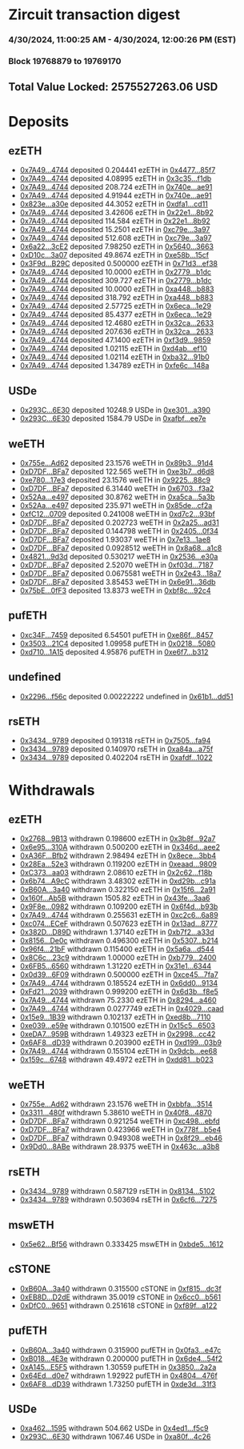 # Zircuit transaction digest
### 4/30/2024, 11:00:25 AM - 4/30/2024, 12:00:26 PM (EST)
### Block 19768879 to 19769170

## Total Value Locked: 2575527263.06 USD

# Deposits
## ezETH
- [0x7A49...4744](https://etherscan.io/address/0x7A493Be5c2ce014cD049Bf178a1ac0Db1B434744) deposited 0.204441 ezETH in [0x4477...85f7](https://etherscan.io/tx/0x7A493Be5c2ce014cD049Bf178a1ac0Db1B434744)
- [0x7A49...4744](https://etherscan.io/address/0x7A493Be5c2ce014cD049Bf178a1ac0Db1B434744) deposited 4.08995 ezETH in [0x3c35...f1db](https://etherscan.io/tx/0x7A493Be5c2ce014cD049Bf178a1ac0Db1B434744)
- [0x7A49...4744](https://etherscan.io/address/0x7A493Be5c2ce014cD049Bf178a1ac0Db1B434744) deposited 208.724 ezETH in [0x740e...ae91](https://etherscan.io/tx/0x7A493Be5c2ce014cD049Bf178a1ac0Db1B434744)
- [0x7A49...4744](https://etherscan.io/address/0x7A493Be5c2ce014cD049Bf178a1ac0Db1B434744) deposited 4.91944 ezETH in [0x740e...ae91](https://etherscan.io/tx/0x7A493Be5c2ce014cD049Bf178a1ac0Db1B434744)
- [0x823e...a30e](https://etherscan.io/address/0x823e5c1dd44306D13A15EB42b8Fd598Ed6a5a30e) deposited 44.3052 ezETH in [0xdfa1...cd11](https://etherscan.io/tx/0x823e5c1dd44306D13A15EB42b8Fd598Ed6a5a30e)
- [0x7A49...4744](https://etherscan.io/address/0x7A493Be5c2ce014cD049Bf178a1ac0Db1B434744) deposited 3.42606 ezETH in [0x22e1...8b92](https://etherscan.io/tx/0x7A493Be5c2ce014cD049Bf178a1ac0Db1B434744)
- [0x7A49...4744](https://etherscan.io/address/0x7A493Be5c2ce014cD049Bf178a1ac0Db1B434744) deposited 114.584 ezETH in [0x22e1...8b92](https://etherscan.io/tx/0x7A493Be5c2ce014cD049Bf178a1ac0Db1B434744)
- [0x7A49...4744](https://etherscan.io/address/0x7A493Be5c2ce014cD049Bf178a1ac0Db1B434744) deposited 15.2501 ezETH in [0xc79e...3a97](https://etherscan.io/tx/0x7A493Be5c2ce014cD049Bf178a1ac0Db1B434744)
- [0x7A49...4744](https://etherscan.io/address/0x7A493Be5c2ce014cD049Bf178a1ac0Db1B434744) deposited 512.608 ezETH in [0xc79e...3a97](https://etherscan.io/tx/0x7A493Be5c2ce014cD049Bf178a1ac0Db1B434744)
- [0x6a22...3cE2](https://etherscan.io/address/0x6a224D74c8F6343dD665DA857a2178B8f1A13cE2) deposited 7.98250 ezETH in [0x5640...3663](https://etherscan.io/tx/0x6a224D74c8F6343dD665DA857a2178B8f1A13cE2)
- [0xD10c...3a07](https://etherscan.io/address/0xD10cA926043aF43230fd61ebAea91f0eC0513a07) deposited 49.8674 ezETH in [0xe58b...15cf](https://etherscan.io/tx/0xD10cA926043aF43230fd61ebAea91f0eC0513a07)
- [0x3F9d...B29C](https://etherscan.io/address/0x3F9ddDe422bef951073af3DCf0c2738D7F67B29C) deposited 0.500000 ezETH in [0x71d3...ef38](https://etherscan.io/tx/0x3F9ddDe422bef951073af3DCf0c2738D7F67B29C)
- [0x7A49...4744](https://etherscan.io/address/0x7A493Be5c2ce014cD049Bf178a1ac0Db1B434744) deposited 10.0000 ezETH in [0x2779...b1dc](https://etherscan.io/tx/0x7A493Be5c2ce014cD049Bf178a1ac0Db1B434744)
- [0x7A49...4744](https://etherscan.io/address/0x7A493Be5c2ce014cD049Bf178a1ac0Db1B434744) deposited 309.727 ezETH in [0x2779...b1dc](https://etherscan.io/tx/0x7A493Be5c2ce014cD049Bf178a1ac0Db1B434744)
- [0x7A49...4744](https://etherscan.io/address/0x7A493Be5c2ce014cD049Bf178a1ac0Db1B434744) deposited 10.0000 ezETH in [0xa448...b883](https://etherscan.io/tx/0x7A493Be5c2ce014cD049Bf178a1ac0Db1B434744)
- [0x7A49...4744](https://etherscan.io/address/0x7A493Be5c2ce014cD049Bf178a1ac0Db1B434744) deposited 318.792 ezETH in [0xa448...b883](https://etherscan.io/tx/0x7A493Be5c2ce014cD049Bf178a1ac0Db1B434744)
- [0x7A49...4744](https://etherscan.io/address/0x7A493Be5c2ce014cD049Bf178a1ac0Db1B434744) deposited 2.57725 ezETH in [0x6eca...1e29](https://etherscan.io/tx/0x7A493Be5c2ce014cD049Bf178a1ac0Db1B434744)
- [0x7A49...4744](https://etherscan.io/address/0x7A493Be5c2ce014cD049Bf178a1ac0Db1B434744) deposited 85.4377 ezETH in [0x6eca...1e29](https://etherscan.io/tx/0x7A493Be5c2ce014cD049Bf178a1ac0Db1B434744)
- [0x7A49...4744](https://etherscan.io/address/0x7A493Be5c2ce014cD049Bf178a1ac0Db1B434744) deposited 12.4680 ezETH in [0x32ca...2633](https://etherscan.io/tx/0x7A493Be5c2ce014cD049Bf178a1ac0Db1B434744)
- [0x7A49...4744](https://etherscan.io/address/0x7A493Be5c2ce014cD049Bf178a1ac0Db1B434744) deposited 207.636 ezETH in [0x32ca...2633](https://etherscan.io/tx/0x7A493Be5c2ce014cD049Bf178a1ac0Db1B434744)
- [0x7A49...4744](https://etherscan.io/address/0x7A493Be5c2ce014cD049Bf178a1ac0Db1B434744) deposited 47.1400 ezETH in [0xf3d9...9859](https://etherscan.io/tx/0x7A493Be5c2ce014cD049Bf178a1ac0Db1B434744)
- [0x7A49...4744](https://etherscan.io/address/0x7A493Be5c2ce014cD049Bf178a1ac0Db1B434744) deposited 1.02115 ezETH in [0xd4ab...ef10](https://etherscan.io/tx/0x7A493Be5c2ce014cD049Bf178a1ac0Db1B434744)
- [0x7A49...4744](https://etherscan.io/address/0x7A493Be5c2ce014cD049Bf178a1ac0Db1B434744) deposited 1.02114 ezETH in [0xba32...91b0](https://etherscan.io/tx/0x7A493Be5c2ce014cD049Bf178a1ac0Db1B434744)
- [0x7A49...4744](https://etherscan.io/address/0x7A493Be5c2ce014cD049Bf178a1ac0Db1B434744) deposited 1.34789 ezETH in [0xfe6c...148a](https://etherscan.io/tx/0x7A493Be5c2ce014cD049Bf178a1ac0Db1B434744)
## USDe
- [0x293C...6E30](https://etherscan.io/address/0x293C6937D8D82e05B01335F7B33FBA0c8e256E30) deposited 10248.9 USDe in [0xe301...a390](https://etherscan.io/tx/0x293C6937D8D82e05B01335F7B33FBA0c8e256E30)
- [0x293C...6E30](https://etherscan.io/address/0x293C6937D8D82e05B01335F7B33FBA0c8e256E30) deposited 1584.79 USDe in [0xafbf...ee7e](https://etherscan.io/tx/0x293C6937D8D82e05B01335F7B33FBA0c8e256E30)
## weETH
- [0x755e...Ad62](https://etherscan.io/address/0x755eB796D172140150FA36709e16826F64BbAd62) deposited 23.1576 weETH in [0x89b3...91d4](https://etherscan.io/tx/0x755eB796D172140150FA36709e16826F64BbAd62)
- [0xD7DF...BFa7](https://etherscan.io/address/0xD7DF7E085214743530afF339aFC420c7c720BFa7) deposited 122.565 weETH in [0xe3b7...d6d8](https://etherscan.io/tx/0xD7DF7E085214743530afF339aFC420c7c720BFa7)
- [0xe780...17e3](https://etherscan.io/address/0xe7809eb559851E285c93f5Eb673FaE0cCFC417e3) deposited 23.1576 weETH in [0x9225...88c9](https://etherscan.io/tx/0xe7809eb559851E285c93f5Eb673FaE0cCFC417e3)
- [0xD7DF...BFa7](https://etherscan.io/address/0xD7DF7E085214743530afF339aFC420c7c720BFa7) deposited 6.31440 weETH in [0x6703...f3a2](https://etherscan.io/tx/0xD7DF7E085214743530afF339aFC420c7c720BFa7)
- [0x52Aa...e497](https://etherscan.io/address/0x52Aa899454998Be5b000Ad077a46Bbe360F4e497) deposited 30.8762 weETH in [0xa5ca...5a3b](https://etherscan.io/tx/0x52Aa899454998Be5b000Ad077a46Bbe360F4e497)
- [0x52Aa...e497](https://etherscan.io/address/0x52Aa899454998Be5b000Ad077a46Bbe360F4e497) deposited 235.971 weETH in [0x85de...cf2a](https://etherscan.io/tx/0x52Aa899454998Be5b000Ad077a46Bbe360F4e497)
- [0xfC12...0709](https://etherscan.io/address/0xfC12989aa8Ea0769Df65478dD4ebbD543EdB0709) deposited 0.241008 weETH in [0xd7c2...93bf](https://etherscan.io/tx/0xfC12989aa8Ea0769Df65478dD4ebbD543EdB0709)
- [0xD7DF...BFa7](https://etherscan.io/address/0xD7DF7E085214743530afF339aFC420c7c720BFa7) deposited 0.202723 weETH in [0x2a25...ad31](https://etherscan.io/tx/0xD7DF7E085214743530afF339aFC420c7c720BFa7)
- [0xD7DF...BFa7](https://etherscan.io/address/0xD7DF7E085214743530afF339aFC420c7c720BFa7) deposited 0.144798 weETH in [0x2405...0f34](https://etherscan.io/tx/0xD7DF7E085214743530afF339aFC420c7c720BFa7)
- [0xD7DF...BFa7](https://etherscan.io/address/0xD7DF7E085214743530afF339aFC420c7c720BFa7) deposited 1.93037 weETH in [0x7e13...1ae8](https://etherscan.io/tx/0xD7DF7E085214743530afF339aFC420c7c720BFa7)
- [0xD7DF...BFa7](https://etherscan.io/address/0xD7DF7E085214743530afF339aFC420c7c720BFa7) deposited 0.0928512 weETH in [0x8a68...a1c8](https://etherscan.io/tx/0xD7DF7E085214743530afF339aFC420c7c720BFa7)
- [0x4821...9d3d](https://etherscan.io/address/0x4821884EA0dc536Dcd5b7378666b42544Fb89d3d) deposited 0.530217 weETH in [0x2536...e30a](https://etherscan.io/tx/0x4821884EA0dc536Dcd5b7378666b42544Fb89d3d)
- [0xD7DF...BFa7](https://etherscan.io/address/0xD7DF7E085214743530afF339aFC420c7c720BFa7) deposited 2.52070 weETH in [0xf03d...7187](https://etherscan.io/tx/0xD7DF7E085214743530afF339aFC420c7c720BFa7)
- [0xD7DF...BFa7](https://etherscan.io/address/0xD7DF7E085214743530afF339aFC420c7c720BFa7) deposited 0.0675581 weETH in [0x2e43...18a7](https://etherscan.io/tx/0xD7DF7E085214743530afF339aFC420c7c720BFa7)
- [0xD7DF...BFa7](https://etherscan.io/address/0xD7DF7E085214743530afF339aFC420c7c720BFa7) deposited 3.85453 weETH in [0x6e91...36db](https://etherscan.io/tx/0xD7DF7E085214743530afF339aFC420c7c720BFa7)
- [0x75bE...0fF3](https://etherscan.io/address/0x75bEeafB3F9b0e5663890eaD1db74e0b150a0fF3) deposited 13.8373 weETH in [0xbf8c...92c4](https://etherscan.io/tx/0x75bEeafB3F9b0e5663890eaD1db74e0b150a0fF3)
## pufETH
- [0xc34F...7459](https://etherscan.io/address/0xc34F6150bf2d3A3814e787E1005d12c2c3517459) deposited 6.54501 pufETH in [0xe86f...8457](https://etherscan.io/tx/0xc34F6150bf2d3A3814e787E1005d12c2c3517459)
- [0x3503...21C4](https://etherscan.io/address/0x3503741168b00E99af4f2e6a531A9555AC4f21C4) deposited 1.09958 pufETH in [0x0218...5080](https://etherscan.io/tx/0x3503741168b00E99af4f2e6a531A9555AC4f21C4)
- [0xd710...1A15](https://etherscan.io/address/0xd710AF662C82E84a3b490A8Bc549b8Afe9b81A15) deposited 4.95876 pufETH in [0xe6f7...b312](https://etherscan.io/tx/0xd710AF662C82E84a3b490A8Bc549b8Afe9b81A15)
## undefined
- [0x2296...f56c](https://etherscan.io/address/0x229619449cE5ef1B353B8ec49af3a84F3E84f56c) deposited 0.00222222 undefined in [0x61b1...dd51](https://etherscan.io/tx/0x229619449cE5ef1B353B8ec49af3a84F3E84f56c)
## rsETH
- [0x3434...9789](https://etherscan.io/address/0x34349c5569e7B846c3558961552D2202760A9789) deposited 0.191318 rsETH in [0x7505...fa94](https://etherscan.io/tx/0x34349c5569e7B846c3558961552D2202760A9789)
- [0x3434...9789](https://etherscan.io/address/0x34349c5569e7B846c3558961552D2202760A9789) deposited 0.140970 rsETH in [0xa84a...a75f](https://etherscan.io/tx/0x34349c5569e7B846c3558961552D2202760A9789)
- [0x3434...9789](https://etherscan.io/address/0x34349c5569e7B846c3558961552D2202760A9789) deposited 0.402204 rsETH in [0xafdf...1022](https://etherscan.io/tx/0x34349c5569e7B846c3558961552D2202760A9789)
# Withdrawals
## ezETH
- [0x2768...9B13](https://etherscan.io/address/0x276883599F26576d6a61b71eD2D46d6cA56d9B13) withdrawn 0.198600 ezETH in [0x3b8f...92a7](https://etherscan.io/tx/0x276883599F26576d6a61b71eD2D46d6cA56d9B13)
- [0x6e95...310A](https://etherscan.io/address/0x6e9513e0D6992f6E74090767b295a45f9fac310A) withdrawn 0.500200 ezETH in [0x346d...aee2](https://etherscan.io/tx/0x6e9513e0D6992f6E74090767b295a45f9fac310A)
- [0xA36F...Bfb2](https://etherscan.io/address/0xA36F3e8584faC69F14e75484abd804b9b987Bfb2) withdrawn 2.98494 ezETH in [0x8ece...3bb4](https://etherscan.io/tx/0xA36F3e8584faC69F14e75484abd804b9b987Bfb2)
- [0x28Ea...52e3](https://etherscan.io/address/0x28EaeB11EF6e9b5A632339c082cf87888e5552e3) withdrawn 0.119200 ezETH in [0xeaad...9809](https://etherscan.io/tx/0x28EaeB11EF6e9b5A632339c082cf87888e5552e3)
- [0xC373...aa03](https://etherscan.io/address/0xC3730f6019A31cE604F4BC91cCcACe6af797aa03) withdrawn 2.08610 ezETH in [0x2c62...f18b](https://etherscan.io/tx/0xC3730f6019A31cE604F4BC91cCcACe6af797aa03)
- [0x6b74...A9cC](https://etherscan.io/address/0x6b746E4ec6BE560f835D8261853121119fc8A9cC) withdrawn 3.48302 ezETH in [0xd29b...c91a](https://etherscan.io/tx/0x6b746E4ec6BE560f835D8261853121119fc8A9cC)
- [0xB60A...3a40](https://etherscan.io/address/0xB60Af0f613c1E043E7B4610072104b44D63f3a40) withdrawn 0.322150 ezETH in [0x15f6...2a91](https://etherscan.io/tx/0xB60Af0f613c1E043E7B4610072104b44D63f3a40)
- [0x160f...Ab5B](https://etherscan.io/address/0x160f6eF9fCddE6ff3Febc7a57eDBFd476a8AAb5B) withdrawn 1505.82 ezETH in [0x43fe...3aa6](https://etherscan.io/tx/0x160f6eF9fCddE6ff3Febc7a57eDBFd476a8AAb5B)
- [0x9F8e...0982](https://etherscan.io/address/0x9F8e917AdC3C45085D0beBDe73950921C0b70982) withdrawn 0.109200 ezETH in [0x6f4d...b93b](https://etherscan.io/tx/0x9F8e917AdC3C45085D0beBDe73950921C0b70982)
- [0x7A49...4744](https://etherscan.io/address/0x7A493Be5c2ce014cD049Bf178a1ac0Db1B434744) withdrawn 0.255631 ezETH in [0xc2c6...6a89](https://etherscan.io/tx/0x7A493Be5c2ce014cD049Bf178a1ac0Db1B434744)
- [0xc074...ECeF](https://etherscan.io/address/0xc074E62cF0e9339a7eDe19a8E5b04Be1FD3DECeF) withdrawn 0.507623 ezETH in [0x13ad...8777](https://etherscan.io/tx/0xc074E62cF0e9339a7eDe19a8E5b04Be1FD3DECeF)
- [0x382D...D89D](https://etherscan.io/address/0x382D81f3cA14b21C61b93Fd5652ba302091ED89D) withdrawn 1.37140 ezETH in [0xb7f2...a33d](https://etherscan.io/tx/0x382D81f3cA14b21C61b93Fd5652ba302091ED89D)
- [0x8156...De0c](https://etherscan.io/address/0x815607A46bdcE6723e17375D7E195180aB43De0c) withdrawn 0.496300 ezETH in [0x5307...b214](https://etherscan.io/tx/0x815607A46bdcE6723e17375D7E195180aB43De0c)
- [0x96f4...21bF](https://etherscan.io/address/0x96f4dCE3241e29d52c97c374654aa1b512dF21bF) withdrawn 0.115400 ezETH in [0x5a6a...d544](https://etherscan.io/tx/0x96f4dCE3241e29d52c97c374654aa1b512dF21bF)
- [0x8C6c...23c9](https://etherscan.io/address/0x8C6cFe494eF0febeBE3b6F189179A7B65F0123c9) withdrawn 1.00000 ezETH in [0xb779...2400](https://etherscan.io/tx/0x8C6cFe494eF0febeBE3b6F189179A7B65F0123c9)
- [0x6FB5...6560](https://etherscan.io/address/0x6FB569145ABD314CA33962e64aa75950a5486560) withdrawn 1.31220 ezETH in [0x31e1...6344](https://etherscan.io/tx/0x6FB569145ABD314CA33962e64aa75950a5486560)
- [0x0d39...6F09](https://etherscan.io/address/0x0d39Eae0a0991E8991E6F698EbAd9d59f5956F09) withdrawn 0.500000 ezETH in [0xce45...7fa7](https://etherscan.io/tx/0x0d39Eae0a0991E8991E6F698EbAd9d59f5956F09)
- [0x7A49...4744](https://etherscan.io/address/0x7A493Be5c2ce014cD049Bf178a1ac0Db1B434744) withdrawn 0.185524 ezETH in [0x6dd0...9134](https://etherscan.io/tx/0x7A493Be5c2ce014cD049Bf178a1ac0Db1B434744)
- [0xFd21...2039](https://etherscan.io/address/0xFd211EE23506E82938C88dC140E2D88F851E2039) withdrawn 0.999200 ezETH in [0x6d3b...f8e5](https://etherscan.io/tx/0xFd211EE23506E82938C88dC140E2D88F851E2039)
- [0x7A49...4744](https://etherscan.io/address/0x7A493Be5c2ce014cD049Bf178a1ac0Db1B434744) withdrawn 75.2330 ezETH in [0x8294...a460](https://etherscan.io/tx/0x7A493Be5c2ce014cD049Bf178a1ac0Db1B434744)
- [0x7A49...4744](https://etherscan.io/address/0x7A493Be5c2ce014cD049Bf178a1ac0Db1B434744) withdrawn 0.0277749 ezETH in [0x4029...caad](https://etherscan.io/tx/0x7A493Be5c2ce014cD049Bf178a1ac0Db1B434744)
- [0x15e9...1B39](https://etherscan.io/address/0x15e9Af27556A405de918504a83C307d194C71B39) withdrawn 0.102137 ezETH in [0xed8b...7110](https://etherscan.io/tx/0x15e9Af27556A405de918504a83C307d194C71B39)
- [0xe039...e59e](https://etherscan.io/address/0xe039Fe57F3B5efBA1936fe979ca41B13176Ce59e) withdrawn 0.101500 ezETH in [0x15c5...6503](https://etherscan.io/tx/0xe039Fe57F3B5efBA1936fe979ca41B13176Ce59e)
- [0xeDA7...959B](https://etherscan.io/address/0xeDA7B76E82daA3117e597cd19538d28c5dCC959B) withdrawn 1.49323 ezETH in [0x2998...cc42](https://etherscan.io/tx/0xeDA7B76E82daA3117e597cd19538d28c5dCC959B)
- [0x6AF8...dD39](https://etherscan.io/address/0x6AF8f277881e7903fE3FB7bd93B0E5CeaBF4dD39) withdrawn 0.203900 ezETH in [0xd199...03b9](https://etherscan.io/tx/0x6AF8f277881e7903fE3FB7bd93B0E5CeaBF4dD39)
- [0x7A49...4744](https://etherscan.io/address/0x7A493Be5c2ce014cD049Bf178a1ac0Db1B434744) withdrawn 0.155104 ezETH in [0x9dcb...ee68](https://etherscan.io/tx/0x7A493Be5c2ce014cD049Bf178a1ac0Db1B434744)
- [0x159c...6748](https://etherscan.io/address/0x159cA3A5268B0C68aaF4376C306DeE10e9426748) withdrawn 49.4972 ezETH in [0xdd81...b023](https://etherscan.io/tx/0x159cA3A5268B0C68aaF4376C306DeE10e9426748)
## weETH
- [0x755e...Ad62](https://etherscan.io/address/0x755eB796D172140150FA36709e16826F64BbAd62) withdrawn 23.1576 weETH in [0xbbfa...3514](https://etherscan.io/tx/0x755eB796D172140150FA36709e16826F64BbAd62)
- [0x3311...480f](https://etherscan.io/address/0x331133e6C8De2562Bad0e679cBf637Bd92bc480f) withdrawn 5.38610 weETH in [0x40f8...4870](https://etherscan.io/tx/0x331133e6C8De2562Bad0e679cBf637Bd92bc480f)
- [0xD7DF...BFa7](https://etherscan.io/address/0xD7DF7E085214743530afF339aFC420c7c720BFa7) withdrawn 0.921254 weETH in [0xc498...ebfd](https://etherscan.io/tx/0xD7DF7E085214743530afF339aFC420c7c720BFa7)
- [0xD7DF...BFa7](https://etherscan.io/address/0xD7DF7E085214743530afF339aFC420c7c720BFa7) withdrawn 0.423966 weETH in [0x778f...b5e4](https://etherscan.io/tx/0xD7DF7E085214743530afF339aFC420c7c720BFa7)
- [0xD7DF...BFa7](https://etherscan.io/address/0xD7DF7E085214743530afF339aFC420c7c720BFa7) withdrawn 0.949308 weETH in [0x8f29...eb46](https://etherscan.io/tx/0xD7DF7E085214743530afF339aFC420c7c720BFa7)
- [0x9Dd0...8ABe](https://etherscan.io/address/0x9Dd032B037cA51815FF73988d4BcBf6451BE8ABe) withdrawn 28.9375 weETH in [0x463c...a3b8](https://etherscan.io/tx/0x9Dd032B037cA51815FF73988d4BcBf6451BE8ABe)
## rsETH
- [0x3434...9789](https://etherscan.io/address/0x34349c5569e7B846c3558961552D2202760A9789) withdrawn 0.587129 rsETH in [0x8134...5102](https://etherscan.io/tx/0x34349c5569e7B846c3558961552D2202760A9789)
- [0x3434...9789](https://etherscan.io/address/0x34349c5569e7B846c3558961552D2202760A9789) withdrawn 0.503694 rsETH in [0x6cf6...7275](https://etherscan.io/tx/0x34349c5569e7B846c3558961552D2202760A9789)
## mswETH
- [0x5e62...Bf56](https://etherscan.io/address/0x5e624A7Ad13b5c01d547B1A95A386D1f6147Bf56) withdrawn 0.333425 mswETH in [0xbde5...1612](https://etherscan.io/tx/0x5e624A7Ad13b5c01d547B1A95A386D1f6147Bf56)
## cSTONE
- [0xB60A...3a40](https://etherscan.io/address/0xB60Af0f613c1E043E7B4610072104b44D63f3a40) withdrawn 0.315500 cSTONE in [0xf815...dc3f](https://etherscan.io/tx/0xB60Af0f613c1E043E7B4610072104b44D63f3a40)
- [0xEB8D...D2dE](https://etherscan.io/address/0xEB8DAA89047D171068C5cd4b739f19Dfbe5BD2dE) withdrawn 35.0019 cSTONE in [0x6cc0...b561](https://etherscan.io/tx/0xEB8DAA89047D171068C5cd4b739f19Dfbe5BD2dE)
- [0xDfC0...9651](https://etherscan.io/address/0xDfC04718DeA3F1Ac0A0edB015DC7D07BFf549651) withdrawn 0.251618 cSTONE in [0xf89f...a122](https://etherscan.io/tx/0xDfC04718DeA3F1Ac0A0edB015DC7D07BFf549651)
## pufETH
- [0xB60A...3a40](https://etherscan.io/address/0xB60Af0f613c1E043E7B4610072104b44D63f3a40) withdrawn 0.315900 pufETH in [0x0fa3...e47c](https://etherscan.io/tx/0xB60Af0f613c1E043E7B4610072104b44D63f3a40)
- [0xB018...4E3e](https://etherscan.io/address/0xB01804677B8b4dAf063Bc287F33612a7D8F54E3e) withdrawn 0.200000 pufETH in [0x6de4...54f2](https://etherscan.io/tx/0xB01804677B8b4dAf063Bc287F33612a7D8F54E3e)
- [0xA145...E5F5](https://etherscan.io/address/0xA1450199091E1eb51D40fA25E0b813bf0Ee6E5F5) withdrawn 1.30559 pufETH in [0x3850...2a2a](https://etherscan.io/tx/0xA1450199091E1eb51D40fA25E0b813bf0Ee6E5F5)
- [0x64Ed...d0e7](https://etherscan.io/address/0x64Ed2c3c35Cc6676bE134F54fEAc19eDa494d0e7) withdrawn 1.92922 pufETH in [0x4804...476f](https://etherscan.io/tx/0x64Ed2c3c35Cc6676bE134F54fEAc19eDa494d0e7)
- [0x6AF8...dD39](https://etherscan.io/address/0x6AF8f277881e7903fE3FB7bd93B0E5CeaBF4dD39) withdrawn 1.73250 pufETH in [0xde3d...31f3](https://etherscan.io/tx/0x6AF8f277881e7903fE3FB7bd93B0E5CeaBF4dD39)
## USDe
- [0xa462...1595](https://etherscan.io/address/0xa462A5C306354729EF13bc9ea12eF85379C61595) withdrawn 504.662 USDe in [0x4ed1...f5c9](https://etherscan.io/tx/0xa462A5C306354729EF13bc9ea12eF85379C61595)
- [0x293C...6E30](https://etherscan.io/address/0x293C6937D8D82e05B01335F7B33FBA0c8e256E30) withdrawn 1067.46 USDe in [0xa80f...4c26](https://etherscan.io/tx/0x293C6937D8D82e05B01335F7B33FBA0c8e256E30)
